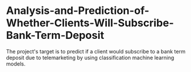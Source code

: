 # Analysis-and-Prediction-of-Whether-Clients-Will-Subscribe-Bank-Term-Deposit
The project's target is to predict if a client would subscribe to a bank term deposit due to telemarketing by using classification machine learning models. 
